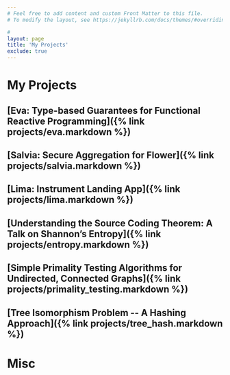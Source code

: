 ```yaml
---
# Feel free to add content and custom Front Matter to this file.
# To modify the layout, see https://jekyllrb.com/docs/themes/#overriding-theme-defaults

#
layout: page
title: 'My Projects'
exclude: true
---
```


# My Projects

## [Eva: Type-based Guarantees for Functional Reactive Programming]({% link  projects/eva.markdown %})
## [Salvia: Secure Aggregation for Flower]({% link  projects/salvia.markdown %})
## [Lima: Instrument Landing App]({% link  projects/lima.markdown %})
## [Understanding the Source Coding Theorem: A Talk on Shannon’s Entropy]({% link  projects/entropy.markdown %})
## [Simple Primality Testing Algorithms for Undirected, Connected Graphs]({% link  projects/primality_testing.markdown %})
## [Tree Isomorphism Problem -- A Hashing Approach]({% link  projects/tree_hash.markdown %})



# Misc
